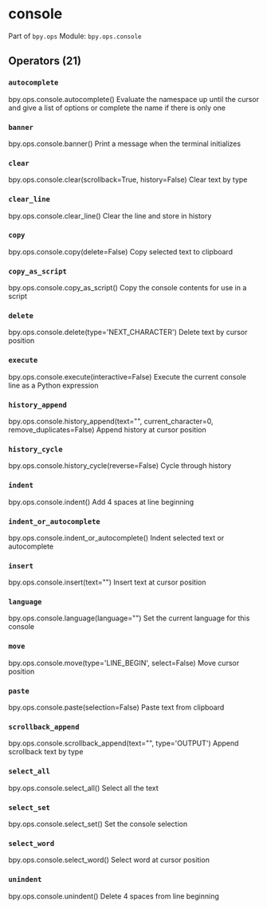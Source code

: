 # console

Part of `bpy.ops`
Module: `bpy.ops.console`

## Operators (21)

### `autocomplete`

bpy.ops.console.autocomplete()
Evaluate the namespace up until the cursor and give a list of options or complete the name if there is only one

### `banner`

bpy.ops.console.banner()
Print a message when the terminal initializes

### `clear`

bpy.ops.console.clear(scrollback=True, history=False)
Clear text by type

### `clear_line`

bpy.ops.console.clear_line()
Clear the line and store in history

### `copy`

bpy.ops.console.copy(delete=False)
Copy selected text to clipboard

### `copy_as_script`

bpy.ops.console.copy_as_script()
Copy the console contents for use in a script

### `delete`

bpy.ops.console.delete(type='NEXT_CHARACTER')
Delete text by cursor position

### `execute`

bpy.ops.console.execute(interactive=False)
Execute the current console line as a Python expression

### `history_append`

bpy.ops.console.history_append(text="", current_character=0, remove_duplicates=False)
Append history at cursor position

### `history_cycle`

bpy.ops.console.history_cycle(reverse=False)
Cycle through history

### `indent`

bpy.ops.console.indent()
Add 4 spaces at line beginning

### `indent_or_autocomplete`

bpy.ops.console.indent_or_autocomplete()
Indent selected text or autocomplete

### `insert`

bpy.ops.console.insert(text="")
Insert text at cursor position

### `language`

bpy.ops.console.language(language="")
Set the current language for this console

### `move`

bpy.ops.console.move(type='LINE_BEGIN', select=False)
Move cursor position

### `paste`

bpy.ops.console.paste(selection=False)
Paste text from clipboard

### `scrollback_append`

bpy.ops.console.scrollback_append(text="", type='OUTPUT')
Append scrollback text by type

### `select_all`

bpy.ops.console.select_all()
Select all the text

### `select_set`

bpy.ops.console.select_set()
Set the console selection

### `select_word`

bpy.ops.console.select_word()
Select word at cursor position

### `unindent`

bpy.ops.console.unindent()
Delete 4 spaces from line beginning
